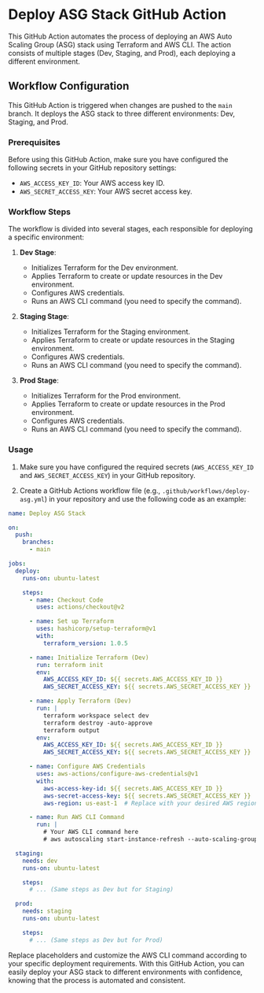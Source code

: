 # Deploy ASG Stack GitHub Action

This GitHub Action automates the process of deploying an AWS Auto Scaling Group (ASG) stack using Terraform and AWS CLI. The action consists of multiple stages (Dev, Staging, and Prod), each deploying a different environment. 

## Workflow Configuration

This GitHub Action is triggered when changes are pushed to the `main` branch. It deploys the ASG stack to three different environments: Dev, Staging, and Prod.

### Prerequisites

Before using this GitHub Action, make sure you have configured the following secrets in your GitHub repository settings:

- `AWS_ACCESS_KEY_ID`: Your AWS access key ID.
- `AWS_SECRET_ACCESS_KEY`: Your AWS secret access key.

### Workflow Steps

The workflow is divided into several stages, each responsible for deploying a specific environment:

1. **Dev Stage**:
   - Initializes Terraform for the Dev environment.
   - Applies Terraform to create or update resources in the Dev environment.
   - Configures AWS credentials.
   - Runs an AWS CLI command (you need to specify the command).

2. **Staging Stage**:
   - Initializes Terraform for the Staging environment.
   - Applies Terraform to create or update resources in the Staging environment.
   - Configures AWS credentials.
   - Runs an AWS CLI command (you need to specify the command).

3. **Prod Stage**:
   - Initializes Terraform for the Prod environment.
   - Applies Terraform to create or update resources in the Prod environment.
   - Configures AWS credentials.
   - Runs an AWS CLI command (you need to specify the command).

### Usage

1. Make sure you have configured the required secrets (`AWS_ACCESS_KEY_ID` and `AWS_SECRET_ACCESS_KEY`) in your GitHub repository.

2. Create a GitHub Actions workflow file (e.g., `.github/workflows/deploy-asg.yml`) in your repository and use the following code as an example:

```yaml
name: Deploy ASG Stack

on:
  push:
    branches:
      - main

jobs:
  deploy:
    runs-on: ubuntu-latest

    steps:
      - name: Checkout Code
        uses: actions/checkout@v2

      - name: Set up Terraform
        uses: hashicorp/setup-terraform@v1
        with:
          terraform_version: 1.0.5

      - name: Initialize Terraform (Dev)
        run: terraform init
        env:
          AWS_ACCESS_KEY_ID: ${{ secrets.AWS_ACCESS_KEY_ID }}
          AWS_SECRET_ACCESS_KEY: ${{ secrets.AWS_SECRET_ACCESS_KEY }}

      - name: Apply Terraform (Dev)
        run: |
          terraform workspace select dev
          terraform destroy -auto-approve
          terraform output
        env:
          AWS_ACCESS_KEY_ID: ${{ secrets.AWS_ACCESS_KEY_ID }}
          AWS_SECRET_ACCESS_KEY: ${{ secrets.AWS_SECRET_ACCESS_KEY }}

      - name: Configure AWS Credentials
        uses: aws-actions/configure-aws-credentials@v1
        with:
          aws-access-key-id: ${{ secrets.AWS_ACCESS_KEY_ID }}
          aws-secret-access-key: ${{ secrets.AWS_SECRET_ACCESS_KEY }}
          aws-region: us-east-1  # Replace with your desired AWS region

      - name: Run AWS CLI Command
        run: |
          # Your AWS CLI command here
          # aws autoscaling start-instance-refresh --auto-scaling-group-name dev-asg-dashboard --preferences '{"InstanceWarmup": 60, "MinHealthyPercentage": 50}'

  staging:
    needs: dev
    runs-on: ubuntu-latest

    steps:
      # ... (Same steps as Dev but for Staging)

  prod:
    needs: staging
    runs-on: ubuntu-latest

    steps:
      # ... (Same steps as Dev but for Prod)
```

Replace placeholders and customize the AWS CLI command according to your specific deployment requirements.
With this GitHub Action, you can easily deploy your ASG stack to different environments with confidence, knowing that the process is automated and consistent.
